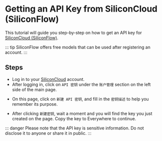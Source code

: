 <script lang="ts" setup>
  import HorizontalCenterImg from "/.vitepress/components/Common/HorizontalCenterImg.vue";
</script>

# Getting an API Key from SiliconCloud (SiliconFlow)

This tutorial will guide you step-by-step on how to get an API key for [SiliconCloud (SiliconFlow)](https://siliconflow.cn/).

::: tip
SiliconFlow offers free models that can be used after registering an account.
:::

## Steps

- Log in to your [SiliconCloud](https://account.siliconflow.cn/) account.
- After logging in, click on `API 密钥` under the `账户管理` section on the left side of the main page.

<HorizontalCenterImg
    src="/model-provider/siliconcloud/api-key.webp"
    alt="API Key page"
  />

- On this page, click on `新建 API 密钥`, and fill in the `密钥描述` to help you remember its purpose.

<HorizontalCenterImg
    src="/model-provider/siliconcloud/create-new-api-key.webp"
    alt="Create API Key"
    width="500px"
  />

- After clicking `新建密钥`, wait a moment and you will find the key you just created on the page. Copy the key to Everywhere to continue.

<HorizontalCenterImg
    src="/model-provider/siliconcloud/get-api-key.webp"
    alt="Copy API Key"
    width="500px"
  />

::: danger
Please note that the API key is sensitive information. Do not disclose it to anyone or share it in public.
:::